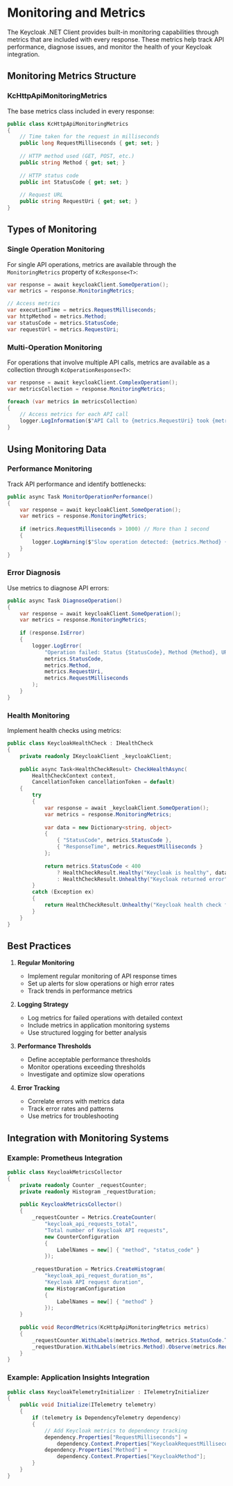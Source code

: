 # Monitoring and Metrics

The Keycloak .NET Client provides built-in monitoring capabilities through metrics that are included with every response. These metrics help track API performance, diagnose issues, and monitor the health of your Keycloak integration.

## Monitoring Metrics Structure

### KcHttpApiMonitoringMetrics

The base metrics class included in every response:

```csharp
public class KcHttpApiMonitoringMetrics
{
    // Time taken for the request in milliseconds
    public long RequestMilliseconds { get; set; }
    
    // HTTP method used (GET, POST, etc.)
    public string Method { get; set; }
    
    // HTTP status code
    public int StatusCode { get; set; }
    
    // Request URL
    public string RequestUri { get; set; }
}
```

## Types of Monitoring

### Single Operation Monitoring

For single API operations, metrics are available through the `MonitoringMetrics` property of `KcResponse<T>`:

```csharp
var response = await keycloakClient.SomeOperation();
var metrics = response.MonitoringMetrics;

// Access metrics
var executionTime = metrics.RequestMilliseconds;
var httpMethod = metrics.Method;
var statusCode = metrics.StatusCode;
var requestUrl = metrics.RequestUri;
```

### Multi-Operation Monitoring

For operations that involve multiple API calls, metrics are available as a collection through `KcOperationResponse<T>`:

```csharp
var response = await keycloakClient.ComplexOperation();
var metricsCollection = response.MonitoringMetrics;

foreach (var metrics in metricsCollection)
{
    // Access metrics for each API call
    logger.LogInformation($"API Call to {metrics.RequestUri} took {metrics.RequestMilliseconds}ms");
}
```

## Using Monitoring Data

### Performance Monitoring

Track API performance and identify bottlenecks:

```csharp
public async Task MonitorOperationPerformance()
{
    var response = await keycloakClient.SomeOperation();
    var metrics = response.MonitoringMetrics;
    
    if (metrics.RequestMilliseconds > 1000) // More than 1 second
    {
        logger.LogWarning($"Slow operation detected: {metrics.Method} {metrics.RequestUri}");
    }
}
```

### Error Diagnosis

Use metrics to diagnose API errors:

```csharp
public async Task DiagnoseOperation()
{
    var response = await keycloakClient.SomeOperation();
    var metrics = response.MonitoringMetrics;
    
    if (response.IsError)
    {
        logger.LogError(
            "Operation failed: Status {StatusCode}, Method {Method}, URL {Url}, Duration {Duration}ms",
            metrics.StatusCode,
            metrics.Method,
            metrics.RequestUri,
            metrics.RequestMilliseconds
        );
    }
}
```

### Health Monitoring

Implement health checks using metrics:

```csharp
public class KeycloakHealthCheck : IHealthCheck
{
    private readonly IKeycloakClient _keycloakClient;
    
    public async Task<HealthCheckResult> CheckHealthAsync(
        HealthCheckContext context,
        CancellationToken cancellationToken = default)
    {
        try
        {
            var response = await _keycloakClient.SomeOperation();
            var metrics = response.MonitoringMetrics;
            
            var data = new Dictionary<string, object>
            {
                { "StatusCode", metrics.StatusCode },
                { "ResponseTime", metrics.RequestMilliseconds }
            };
            
            return metrics.StatusCode < 400
                ? HealthCheckResult.Healthy("Keycloak is healthy", data)
                : HealthCheckResult.Unhealthy("Keycloak returned error", null, data);
        }
        catch (Exception ex)
        {
            return HealthCheckResult.Unhealthy("Keycloak health check failed", ex);
        }
    }
}
```

## Best Practices

1. **Regular Monitoring**
   - Implement regular monitoring of API response times
   - Set up alerts for slow operations or high error rates
   - Track trends in performance metrics

2. **Logging Strategy**
   - Log metrics for failed operations with detailed context
   - Include metrics in application monitoring systems
   - Use structured logging for better analysis

3. **Performance Thresholds**
   - Define acceptable performance thresholds
   - Monitor operations exceeding thresholds
   - Investigate and optimize slow operations

4. **Error Tracking**
   - Correlate errors with metrics data
   - Track error rates and patterns
   - Use metrics for troubleshooting

## Integration with Monitoring Systems

### Example: Prometheus Integration

```csharp
public class KeycloakMetricsCollector
{
    private readonly Counter _requestCounter;
    private readonly Histogram _requestDuration;
    
    public KeycloakMetricsCollector()
    {
        _requestCounter = Metrics.CreateCounter(
            "keycloak_api_requests_total",
            "Total number of Keycloak API requests",
            new CounterConfiguration
            {
                LabelNames = new[] { "method", "status_code" }
            });
            
        _requestDuration = Metrics.CreateHistogram(
            "keycloak_api_request_duration_ms",
            "Keycloak API request duration",
            new HistogramConfiguration
            {
                LabelNames = new[] { "method" }
            });
    }
    
    public void RecordMetrics(KcHttpApiMonitoringMetrics metrics)
    {
        _requestCounter.WithLabels(metrics.Method, metrics.StatusCode.ToString()).Inc();
        _requestDuration.WithLabels(metrics.Method).Observe(metrics.RequestMilliseconds);
    }
}
```

### Example: Application Insights Integration

```csharp
public class KeycloakTelemetryInitializer : ITelemetryInitializer
{
    public void Initialize(ITelemetry telemetry)
    {
        if (telemetry is DependencyTelemetry dependency)
        {
            // Add Keycloak metrics to dependency tracking
            dependency.Properties["RequestMilliseconds"] = 
                dependency.Context.Properties["KeycloakRequestMilliseconds"];
            dependency.Properties["Method"] = 
                dependency.Context.Properties["KeycloakMethod"];
        }
    }
}
```

